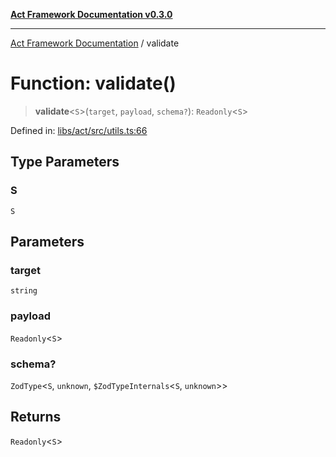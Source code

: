 [**Act Framework Documentation v0.3.0**](../README.md)

***

[Act Framework Documentation](../globals.md) / validate

# Function: validate()

> **validate**\<`S`\>(`target`, `payload`, `schema?`): `Readonly`\<`S`\>

Defined in: [libs/act/src/utils.ts:66](https://github.com/Rotorsoft/act-root/blob/44434ac9e20b81fc5bbda127e1633a974aa78bcb/libs/act/src/utils.ts#L66)

## Type Parameters

### S

`S`

## Parameters

### target

`string`

### payload

`Readonly`\<`S`\>

### schema?

`ZodType`\<`S`, `unknown`, `$ZodTypeInternals`\<`S`, `unknown`\>\>

## Returns

`Readonly`\<`S`\>
